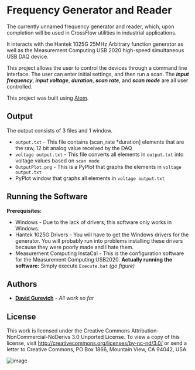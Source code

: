 # Frequency Generator and Reader

The currently unnamed frequency generator and reader, which, upon completion will be used in CrossFlow utilities in industrial applications.

It interacts with the Hantek 1025G 25MHz Arbitrary function generator as well as the Measurement Computing USB 2020 high-speed simultaneous USB DAQ device.

This project allows the user to control the devices through a command line interface. The user can enter initial settings, and then run a scan. The ***input frequency***, ***input voltage***, ***duration***, ***scan rate***, and ***scan mode*** are all user controlled.

This project was built using [Atom](atom.io).

## Output

The output consists of 3 files and 1 window.
* ```output.txt``` - This file contains (scan_rate \*duration] elements that are the raw, 12 bit analog value received by the DAQ
* ```voltage output.txt``` - This file converts all elements in ```output.txt``` into voltage values based on ```scan mode```
* ```OutputPlot.png``` - This is a PyPlot that graphs the elements in ```voltage output.txt```
* PyPlot window that graphs all elements in ```voltage output.txt```

## Running the Software

**Prerequisites:**
* Windows - Due to the lack of drivers, this software only works in Windows.
* Hantek 1025G Drivers - You will have to get the Windows drivers for the generator. You will probably run into problems installing these drivers because they were poorly made and I hate them.
* Measurement Computing InstaCal - This is the configuration software for the Measurement Computing USB2020.
**Actually running the software:**
Simply execute ```Execute.bat``` *(go figure)*



## Authors

* [**David Gurevich**](https://github.com/davidgur) - *All work so far*

## License

This work is licensed under the Creative Commons Attribution-NonCommercial-NoDerivs 3.0 Unported License. To view a copy of this license, visit http://creativecommons.org/licenses/by-nc-nd/3.0/ or send a letter to Creative Commons, PO Box 1866, Mountain View, CA 94042, USA.

![image](https://i.creativecommons.org/l/by-nc-nd/3.0/88x31.png)
